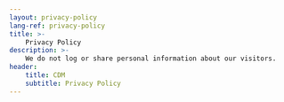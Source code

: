 ```yaml
---
layout: privacy-policy
lang-ref: privacy-policy
title: >-
    Privacy Policy
description: >-
    We do not log or share personal information about our visitors.
header:
    title: CDM
    subtitle: Privacy Policy
---
```

